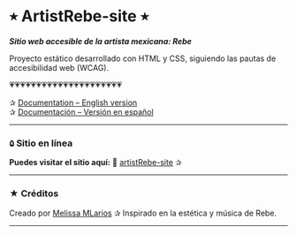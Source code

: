 # ⭒ ArtistRebe-site ⭒

***Sitio web accesible de la artista mexicana: Rebe***

Proyecto estático desarrollado con HTML y CSS, 
siguiendo las pautas de accesibilidad web (WCAG).

💗💗💗💗💗💗💗💗💗💗💗💗💗💗💗💗💗💗💗💗💗

✰ [Documentation – English version](docs/README.en.md)  
✰ [Documentación – Versión en español](docs/README.es.md)

________________________________________________________________

### ۵ Sitio en línea

**Puedes visitar el sitio aquí:**
🔗 [artistRebe-site](https://mellr7.github.io/artistRebe-site/) ✰

________________________________________________________________

### ★ Créditos

Creado por [Melissa MLarios](https://github.com/mellr7) ✰
Inspirado en la estética y música de Rebe.

________________________________________________________________


